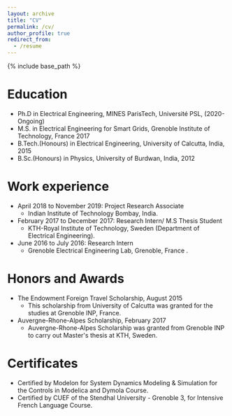 ```yaml
---
layout: archive
title: "CV"
permalink: /cv/
author_profile: true
redirect_from:
  - /resume
---
```


{% include base_path %}





Education 
======
* Ph.D in Electrical Engineering, MINES ParisTech, Université PSL, (2020-Ongoing)
* M.S. in Electrical Engineering for Smart Grids, Grenoble Institute of Technology, France 2017 
* B.Tech.(Honours) in Electrical Engineering, University of Calcutta, India, 2015
* B.Sc.(Honours) in Physics, University of Burdwan, India, 2012



Work experience
======
* April 2018 to November 2019: Project Research Associate
  * Indian Institute of Technology Bombay, India.       
* February 2017 to December 2017: Research Intern/ M.S Thesis Student  
  * KTH-Royal Institute of Technology, Sweden (Department of Electrical Engineering).
* June 2016 to July 2016: Research Intern 
  * Grenoble Electrical Engineering Lab, Grenoble, France .
  
  
Honors and Awards
======  
* The Endowment Foreign Travel Scholarship, August 2015
  * This scholarship from University of Calcutta was granted for the studies at Grenoble INP, France.
* Auvergne-Rhone-Alpes Scholarship, February 2017
  * Auvergne-Rhone-Alpes Scholarship was granted from Grenoble INP to carry out Master's thesis at KTH, Sweden.


Certificates
======
* Certified by Modelon for System Dynamics Modeling & Simulation for the Controls in Modelica and Dymola Course. 
* Certified by CUEF of the Stendhal University - Grenoble 3, for Intensive French Language Course.
